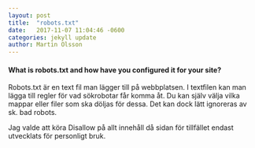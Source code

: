 ```yaml
---
layout: post
title:  "robots.txt"
date:   2017-11-07 11:04:46 -0600
categories: jekyll update
author: Martin Olsson
---
```

#### What is robots.txt and how have you configured it for your site?

Robots.txt är en text fil man lägger till på webbplatsen.
I textfilen kan man lägga till regler för vad sökrobotar får komma åt. Du kan själv välja vilka mappar eller filer som ska döljas för dessa. Det kan dock lätt ignoreras av sk. bad robots.

Jag valde att köra Disallow på allt innehåll då sidan för tillfället endast utvecklats för personligt bruk.